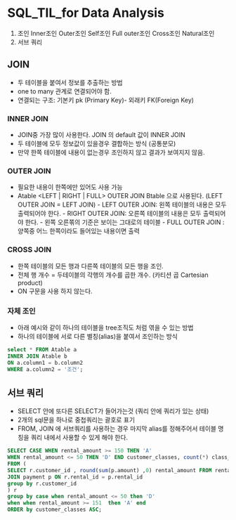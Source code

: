# SQL_TIL_for Data Analysis
1. 조인
       Inner조인
       Outer조인
       Self조인
       Full outer조인
       Cross조인
       Natural조인
2. 서브 쿼리

       

## JOIN
- 두 테이블을 붙여서 정보를 추출하는 방법
- one to many 관계로 연결되어야 함. 
- 연결되는 구조: 기본키 pk (Primary Key)- 외래키 FK(Foreign Key)
### INNER JOIN
- JOIN중 가장 많이 사용한다. JOIN 의 default 값이 INNER JOIN
- 두 테이블에 모두 정보값이 있을경우 결합하는 방식 (공통분모)
- 만약 한쪽 테이블에 내용이 없는경우 조인하지 않고 결과가 보여지지 않음. 
### OUTER JOIN
- 필요한 내용이 한쪽에만 있어도 사용 가능 
- Atable <LEFT | RIGHT | FULL> OUTER JOIN Btable 으로 사용된다. (LEFT OUTER JOIN = LEFT JOIN)
       - LEFT OUTER JOIN: 왼쪽 테이블의 내용은 모두 출력되어야 한다. 
       - RIGHT OUTER JOIN: 오른쪽 테이블의 내용은 모두 출력되어야 한다. 
       - 왼쪽 오른쪾의 기준은 보이는 그대로의 테이블 
       - FULL OUTER JOIN : 양쪽중 어느 한쪽이라도 들어있는 내용이면 출력
### CROSS JOIN 
- 한쪽 테이블의 모든 행과 다른쪽 테이블의 모든 행을 조인.
- 전체 행 개수 = 두테이블의 각행의 개수를 곱한 개수. (카티션 곱 Cartesian product)
- ON 구문을 사용 하지 않는다. 

### 자체 조인
- 아래 예시와 같이 하나의 테이블을 tree조직도 처럼 엮을 수 있는 방법
- 하나의 테이블에 서로 다른 별칭(alias)을 붙여서 조인하는 방식
```sql
select * FROM Atable a
INNER JOIN Atable b
ON a.column1 = b.column2
WHERE a.column2 = '조건';
```

## 서브 쿼리
- SELECT 안에 또다른 SELECT가 들어가는것 (쿼리 안에 쿼리가 있는 상태)
- 2개의 sql문을 하나로 중첩쿼리는 괄호로 표기 
- FROM, JOIN 에 서브쿼리를 사용하는 경우 마지막 alias를 정해주어서 테이블 명칭을 쿼리 내에서 사용할 수 있게 해야 한다.
```sql
SELECT CASE WHEN rental_amount >= 150 THEN 'A' 
WHEN rental_amount <= 50 THEN 'D' END customer_classes, count(*) class_count
FROM (
SELECT r.customer_id , round(sum(p.amount) ,0) rental_amount FROM rental r
JOIN payment p ON r.rental_id = p.rental_id
group by r.customer_id
) r
group by case when rental_amount <= 50 then 'D'
when when rental_amount >= 151  then 'A' end
ORDER by customer_classes ASC;
```
